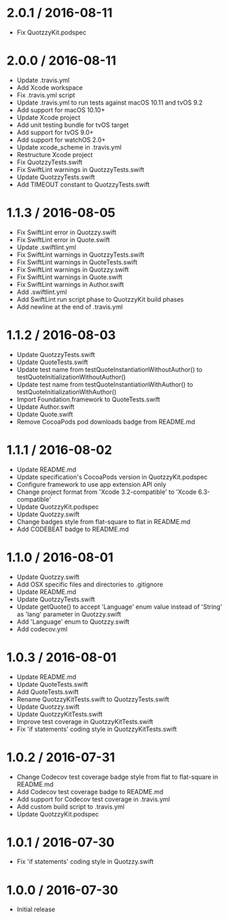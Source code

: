 2.0.1 / 2016-08-11
==================

* Fix QuotzzyKit.podspec

2.0.0 / 2016-08-11
==================

* Update .travis.yml
* Add Xcode workspace
* Fix .travis.yml script
* Update .travis.yml to run tests against macOS 10.11 and tvOS 9.2
* Add support for macOS 10.10+
* Update Xcode project
* Add unit testing bundle for tvOS target
* Add support for tvOS 9.0+
* Add support for watchOS 2.0+
* Update xcode_scheme in .travis.yml
* Restructure Xcode project
* Fix QuotzzyTests.swift
* Fix SwiftLint warnings in QuotzzyTests.swift
* Update QuotzzyTests.swift
* Add TIMEOUT constant to QuotzzyTests.swift

1.1.3 / 2016-08-05
==================

* Fix SwiftLint error in Quotzzy.swift
* Fix SwiftLint error in Quote.swift
* Update .swiftlint.yml
* Fix SwiftLint warnings in QuotzzyTests.swift
* Fix SwiftLint warnings in QuoteTests.swift
* Fix SwiftLint warnings in Quotzzy.swift
* Fix SwiftLint warnings in Quote.swift
* Fix SwiftLint warnings in Author.swift
* Add .swiftlint.yml
* Add SwiftLint run script phase to QuotzzyKit build phases
* Add newline at the end of .travis.yml

1.1.2 / 2016-08-03
==================

* Update QuotzzyTests.swift
* Update QuoteTests.swift
* Update test name from testQuoteInstantiationWithoutAuthor() to testQuoteInitializationWithoutAuthor()
* Update test name from testQuoteInstantiationWithAuthor() to testQuoteInitializationWithAuthor()
* Import Foundation.framework to QuoteTests.swift
* Update Author.swift
* Update Quote.swift
* Remove CocoaPods pod downloads badge from README.md

1.1.1 / 2016-08-02
==================

* Update README.md
* Update specification's CocoaPods version in QuotzzyKit.podspec
* Configure framework to use app extension API only
* Change project format from 'Xcode 3.2-compatible' to 'Xcode 6.3-compatible'
* Update QuotzzyKit.podspec
* Update Quotzzy.swift
* Change badges style from flat-square to flat in README.md
* Add CODEBEAT badge to README.md

1.1.0 / 2016-08-01
==================

* Update Quotzzy.swift
* Add OSX specific files and directories to .gitignore
* Update README.md
* Update QuotzzyTests.swift
* Update getQuote() to accept 'Language' enum value instead of 'String' as 'lang' parameter in Quotzzy.swift
* Add 'Language' enum to Quotzzy.swift
* Add codecov.yml

1.0.3 / 2016-08-01
==================

* Update README.md
* Update QuoteTests.swift
* Add QuoteTests.swift
* Rename QuotzzyKitTests.swift to QuotzzyTests.swift
* Update Quotzzy.swift
* Update QuotzzyKitTests.swift
* Improve test coverage in QuotzzyKitTests.swift
* Fix 'if statements' coding style in QuotzzyKitTests.swift

1.0.2 / 2016-07-31
==================

* Change Codecov test coverage badge style from flat to flat-square in README.md
* Add Codecov test coverage badge to README.md
* Add support for Codecov test coverage in .travis.yml
* Add custom build script to .travis.yml
* Update QuotzzyKit.podspec

1.0.1 / 2016-07-30
==================

* Fix 'if statements' coding style in Quotzzy.swift

1.0.0 / 2016-07-30
==================

* Initial release
